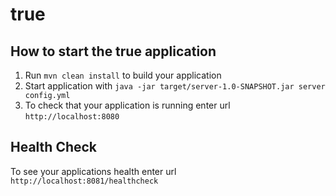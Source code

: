 # true

How to start the true application
---

1. Run `mvn clean install` to build your application
1. Start application with `java -jar target/server-1.0-SNAPSHOT.jar server config.yml`
1. To check that your application is running enter url `http://localhost:8080`

Health Check
---

To see your applications health enter url `http://localhost:8081/healthcheck`
